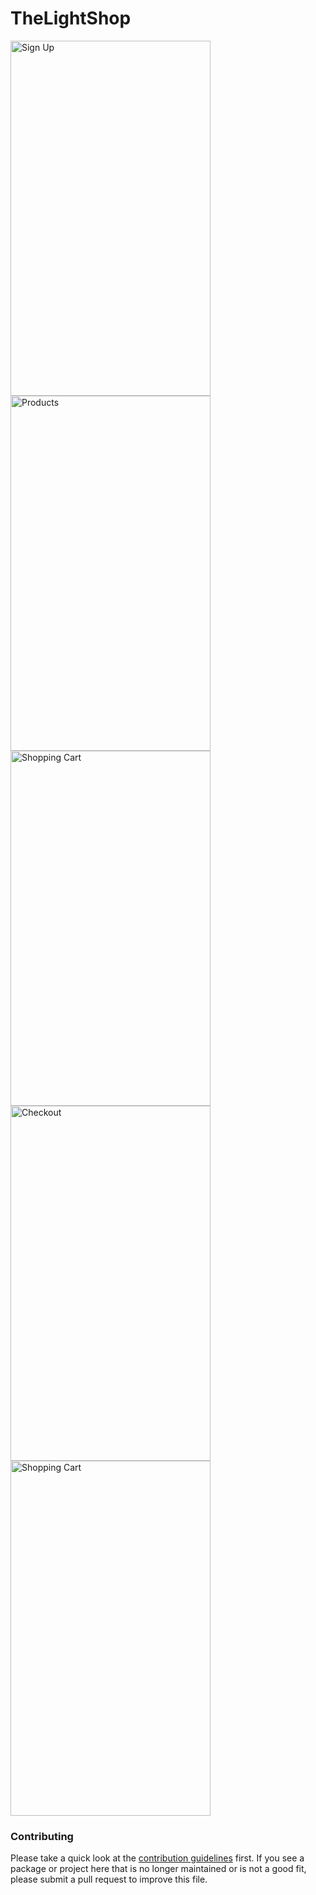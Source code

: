 # TheLightShop


<img src="https://github.com/lotpb/TheLightShop/blob/master/IMG_2720.jpg" alt="Sign Up" width="320" height="568"/>
<img src="https://github.com/lotpb/TheLightShop/blob/master/IMG_2721.jpg" alt="Products" width="320" height="568"/>

<img src="https://github.com/lotpb/TheLightShop/blob/master/IMG_2722.jpg" alt="Shopping Cart" width="320" height="568"/>
<img src="https://github.com/lotpb/TheLightShop/blob/master/IMG_2723.jpg" alt="Checkout" width="320" height="568"/>

<img src="https://github.com/lotpb/TheLightShop/blob/master/IMG_2724.jpg" alt="Shopping Cart" width="320" height="568"/>

### Contributing

Please take a quick look at the [contribution guidelines](.github/CONTRIBUTING.md) first. If you see a package or project here that is no longer maintained or is not a good fit, please submit a pull request to improve this file.
